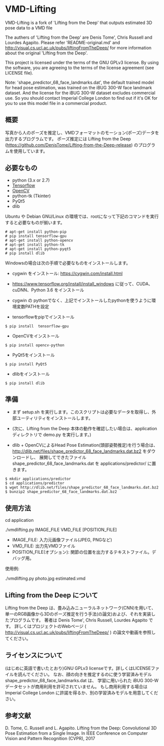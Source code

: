 # VMD-Lifting
VMD-Lifting is a fork of 'Lifting from the Deep' that outputs estimated 3D pose data to a VMD file

The authers of 'Lifting from the Deep' are Denis Tome', Chris Russell and Lourdes Agapito.
Please refer 'README-original.md' and http://visual.cs.ucl.ac.uk/pubs/liftingFromTheDeep/
for more information about the original 'Lifting from the Deep'.

This project is licensed under the terms of the GNU GPLv3 license. By using the software,
you are agreeing to the terms of the license agreement (see LICENSE file).

Note: 'shape_predictor_68_face_landmarks.dat', the default trained model for head pose estimation,
was trained on the iBUG 300-W face landmark dataset. And the license for the iBUG 300-W dataset
excludes commercial use. So you should contact Imperial College London to find out if it's OK for
you to use this model file in a commercial product.

## 概要

写真から人のポーズを推定し、VMDフォーマットのモーション(ポーズ)データを出力するプログラムです。
ポーズ推定には Lifting from the Deep (https://github.com/DenisTome/Lifting-from-the-Deep-release)
のプログラムを使用しています。

## 必要なもの
- python (3.x or 2.7)
- [Tensorflow](https://www.tensorflow.org/)
- [OpenCV](http://opencv.org/)
- python-tk (Tkinter)
- PyQt5
- dlib

Ubuntu や Debian GNU/Linux の環境では、rootになって下記のコマンドを実行すると必要なものが揃います。

```
# apt-get install python-pip
# pip install tensorflow-gpu
# apt-get install python-opencv
# apt-get install python-tk
# apt-get install python-pyqt5
# pip install dlib
```

Windowsの場合は次の手順で必要なものをインストールします。

- cygwin をインストール: https://cygwin.com/install.html

- https://www.tensorflow.org/install/install_windows に従って、CUDA、cuDNN、Python 3.6 をインストール

- cygwin の pythonでなく、上記でインストールしたpythonを使うように環境変数PATHを設定

- tensorflowをpipでインストール

`$ pip install  tensorflow-gpu`

- OpenCVをインストール

`$ pip install opencv-python`

- PyQt5をインストール

`$ pip install PyQt5`

- dlibをインストール

`$ pip install dlib`

## 準備
- まず setup.sh を実行します。このスクリプトは必要なデータを取得し、外部ユーティリティをインストールします。
- (次に、Lifting from the Deep 本体の動作を確認したい場合は、application ディレクトリで demo.py を実行します。)

- dlib + OpenCVによるHead Pose Estimation(頭部姿勢推定)を行う場合は、
http://dlib.net/files/shape_predictor_68_face_landmarks.dat.bz2 をダウンロードし、
展開してできたファイル shape_predictor_68_face_landmarks.dat を applications/predictor/ に置きます。

```
$ mkdir applications/predictor
$ cd applications/predictor
$ wget http://dlib.net/files/shape_predictor_68_face_landmarks.dat.bz2
$ bunzip2 shape_predictor_68_face_landmarks.dat.bz2
```

## 使用方法

cd application

./vmdlifting.py IMAGE_FILE VMD_FILE [POSITION_FILE]

- IMAGE_FILE: 入力元画像ファイル(JPEG, PNGなど)
- VMD_FILE: 出力先VMDファイル
- POSITION_FILE(オプション): 関節の位置を出力するテキストファイル。デバッグ用。

使用例:

./vmdlifting.py photo.jpg estimated.vmd

## Lifting from the Deep について

Lifting from the Deep は、畳み込みニューラルネットワーク(CNN)を用いて、
単一のRGB画像から3Dのポーズ推定を行う手法(の論文)および、それを実装したプログラムです。
著者は Denis Tome', Chris Russell, Lourdes Agapito です。
詳しくはプロジェクトのWebページ ( http://visual.cs.ucl.ac.uk/pubs/liftingFromTheDeep/ )
の論文や動画を参照してください。

## ライセンスについて
(はじめに英語で書いたとおり)GNU GPLv3 licenseです。詳しくはLICENSEファイルを読んでください。
なお、顔の向きを推定するのに使う学習済みモデル shape_predictor_68_face_landmarks.dat は、
学習に用いられた iBUG 300-W データセットが商用利用を許可されていません。
もし商用利用する場合は Imperial College London に許諾を得るか、別の学習済みモデルを用意してください。

## 参考文献

D. Tome, C. Russell and L. Agapito. Lifting from the Deep: Convolutional 3D Pose Estimation
from a Single Image. In IEEE Conference on Computer Vision and Pattern Recognition (CVPR), 2017
